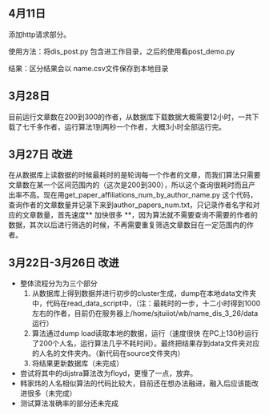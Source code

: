 ## 4月11日

添加http请求部分。

使用方法：将dis_post.py 包含进工作目录，之后的使用看post_demo.py

结果：区分结果会以 name.csv文件保存到本地目录

## 3月28日 

目前运行文章数在200到300的作者，从数据库下载数据大概需要12小时，一共下载了七千多作者，运行算法1到两秒一个作者，大概3小时全部运行完。



## 3月27日 改进

在从数据库上读数据的时候最耗时的是轮询每一个作者的文章，而我们算法只需要文章数在某一个区间范围内的（这次是200到300），所以这个查询很耗时而且产出率不高。现在用get_paper_affiliations_num_by_author_name.py 这个代码，查询作者的文章数量并记录下来到author_papers_num.txt，只记录作者名字和对应的文章数量，首先速度** 加快很多 **，因为算法就不需要查询不需要的作者的数据，其次以后进行筛选的时候，不再需要重复筛选文章数目在一定范围内的作者。



## 3月22日-3月26日 改进

* 整体流程分为为三个部分
  1. 从数据库上得到数据并进行初步的cluster生成，dump在本地data文件夹中，代码在read_data_script中，（注：最耗时的一步，十二小时得到1000左右的作者，目前仍在服务器上/home/sjtuiiot/wb/name_dis_3_26/data运行）
  2. 算法通过dump load读取本地的数据，运行（速度很快 在PC上130秒运行了200个人名，运行算法几乎不耗时间）。最终把结果存到data文件夹对应的人名的文件夹内。（新代码在source文件夹内）
  3. 将结果更新数据库（未完成）
* 尝试将其中的dijstra算法改为floyd，更慢了一点，放弃。
* 韩家炜的人名相似算法的代码比较大，目前还在想办法融进，融入后应该能改进很多（未完成）
* 测试算法准确率的部分还未完成
